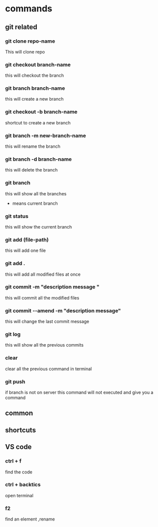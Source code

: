# commands




## git related 
### git clone repo-name
This will clone repo

### git checkout branch-name
this will checkout the branch

### git branch branch-name
this will create a new branch

### git checkout -b branch-name
shortcut to create a new branch

### git branch -m new-branch-name
this will rename the branch

### git branch -d branch-name
this will delete the branch

### git branch
this will show all the branches
* means current branch

### git status
this will show the current branch

### git add (file-path)
this will add one file

### git add .
this will add all modified files at once

### git commit -m "description message "
this will commit all the modified files

### git commit --amend -m "description message"
this will change the last commit message

### git log
this will show all the previous commits

### clear
clear all the previous command in terminal

###  git push
if branch is not on server this command will not executed and give you a command



## common



## shortcuts


## VS code

### ctrl + f
find the code

### ctrl + backtics
open terminal

### f2
find an element ,rename




